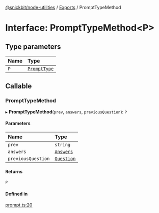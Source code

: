 [@snickbit/node-utilities](../README.md) / [Exports](../modules.md) / PromptTypeMethod

# Interface: PromptTypeMethod<P\>

## Type parameters

| Name | Type |
| :------ | :------ |
| `P` | [`PromptType`](../modules.md#prompttype) |

## Callable

### PromptTypeMethod

▸ **PromptTypeMethod**(`prev`, `answers`, `previousQuestion`): `P`

#### Parameters

| Name | Type |
| :------ | :------ |
| `prev` | `string` |
| `answers` | [`Answers`](../modules.md#answers) |
| `previousQuestion` | [`Question`](../modules.md#question) |

#### Returns

`P`

#### Defined in

[prompt.ts:20](https://github.com/snickbit/snickbit.js/blob/3fd09b6/packages/node-utilities/src/prompt.ts#L20)
